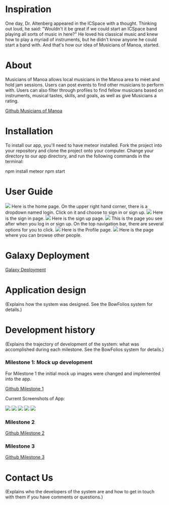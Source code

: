 # Inspiration

One day, Dr. Altenberg appeared in the ICSpace with a thought.  Thinking out loud, he said: "Wouldn't it be great if we could start an ICSpace band playing all sorts of music in here?"  He loved his classical music and knew how to play a myriad of instruments, but he didn't know anyone he could start a band with. And that's how our idea of Musicians of Manoa, started.

# About

Musicians of Manoa allows local musicians in the Manoa area to meet and hold jam sessions.  Users can post events to find other musicians to perform with.  Users can also filter through profiles to find fellow musicians based on instruments, musical tastes, skills, and goals, as well as give Musicians a rating.
 
 [Github Musicians of Manoa](https://github.com/musiciansofmanoa)

# Installation
To install our app, you'll need to have meteor installed. Fork the project into your repository and clone the project onto your computer. Change your directory to our app directory, and run the following commands in the terminal: 

npm install
meteor npm start

# User Guide

<img src="../images/Landing_image_1.jpg"> 
Here is the home page. On the upper right hand corner, there is a dropdown named login. Click on it and choose to sign in or sign up.

<img src="../images/signin_image.jpg">
Here is the sign in page.

<img src="../images/signup_image.PNG">
Here is the sign up page.

<img src="../images/Landing_image_2.jpg">
This is the page you see after when you log in or sign up. On the top navigation bar, there are several options for you to click.

<img src="../images/Profile_image.jpg"> 
Here is the Profile page.

<img src="../images/Browse_image.jpg"> 
Here is the page where you can browse other people.

# Galaxy Deployment

[Galaxy Deployment](http://musiciansofmanoa.meteorapp.com/#/) 

# Application design

(Explains how the system was designed. See the BowFolios system for details.)

# Development history

(Explains the trajectory of development of the system: what was accomplished during each milestone. See the BowFolios system for details.)

### Milestone 1: Mock up development

For Milestone 1 the initial mock up images were changed and implemented into the app. 

[Github Milestone 1](https://github.com/musiciansofmanoa/musiciansofmanoa/projects/2) 

Current Screenshots of App:

<img src="../images/Landing_image_1.jpg"> 

<img src="../images/Landing_image_2.jpg"> 

<img src="../images/signin_image.jpg"> 

<img src="../images/Profile_image.jpg"> 

<img src="../images/Browse_image.jpg"> 

### Milestone 2

[Github Milestone 2](https://github.com/musiciansofmanoa/musiciansofmanoa/projects/3)

### Milestone 3

[Github Milestone 3](https://github.com/musiciansofmanoa/musiciansofmanoa/projects/4)

# Contact Us 

(Explains who the developers of the system are and how to get in touch with them if you have comments or questions.)
